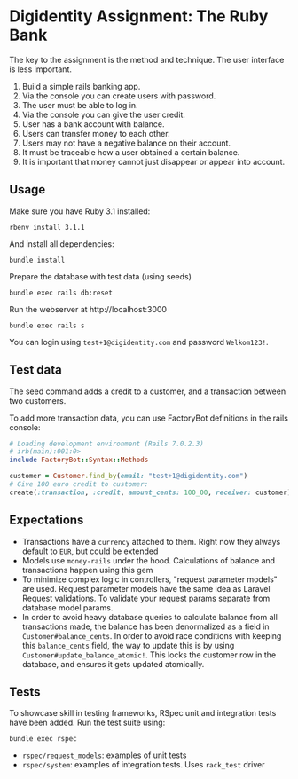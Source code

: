 # Digidentity Assignment: The Ruby Bank

The key to the assignment is the method and technique. The user interface is less important.

1. Build a simple rails banking app.
2. Via the console you can create users with password.
3. The user must be able to log in.
4. Via the console you can give the user credit.
5. User has a bank account with balance.
6. Users can transfer money to each other.
7. Users may not have a negative balance on their account.
8. It must be traceable how a user obtained a certain balance.
9. It is important that money cannot just disappear or appear into account.

## Usage

Make sure you have Ruby 3.1 installed:

```
rbenv install 3.1.1
```

And install all dependencies:

```
bundle install
```

Prepare the database with test data (using seeds)

```
bundle exec rails db:reset
```

Run the webserver at http://localhost:3000

```
bundle exec rails s
```

You can login using `test+1@digidentity.com` and password `Welkom123!`.

## Test data

The seed command adds a credit to a customer, and a transaction between two customers.

To add more transaction data, you can use FactoryBot definitions in the rails console:

```rb
# Loading development environment (Rails 7.0.2.3)
# irb(main):001:0>
include FactoryBot::Syntax::Methods

customer = Customer.find_by(email: "test+1@digidentity.com")
# Give 100 euro credit to customer:
create(:transaction, :credit, amount_cents: 100_00, receiver: customer)
```

## Expectations

- Transactions have a `currency` attached to them. Right now they always default to `EUR`, but could be extended
- Models use `money-rails` under the hood. Calculations of balance and transactions happen using this gem
- To minimize complex logic in controllers, "request parameter models" are used. Request parameter models have the same idea as Laravel Request validations. To validate your request params separate from database model params.
- In order to avoid heavy database queries to calculate balance from all transactions made, the balance has been denormalized as a field in `Customer#balance_cents`. In order to avoid race conditions with keeping this `balance_cents` field, the way to update this is by using `Customer#update_balance_atomic!`. This locks the customer row in the database, and ensures it gets updated atomically.

## Tests

To showcase skill in testing frameworks, RSpec unit and integration tests have been added. Run the test suite using:

```
bundle exec rspec
```

- `rspec/request_models`: examples of unit tests
- `rspec/system`: examples of integration tests. Uses `rack_test` driver

